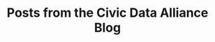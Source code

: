 ---
layout: post-index
permalink: /posts/
title: Posts from the Civic Data Alliance Blog
tagline: A List of All Posts
tags: [blog]
comments: false
image:
  feature: texture-feature-05.jpg
  credit: system58.photos by david.alan.kidd
  creditlink: http://system58photos.com/
---